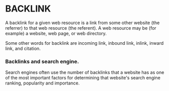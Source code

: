 # BACKLINK

A backlink for a given web resource is a link from some other website (the referrer) to that web resource (the referent). A web resource may be (for example) a website, web page, or web directory.

Some other words for backlink are incoming link, inbound link, inlink, inward link, and citation.

### Backlinks and search engine.

Search engines often use the number of backlinks that a website has as one of the most important factors for determining that website's search engine ranking, popularity and importance.
